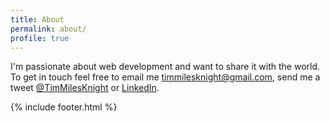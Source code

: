 ```yaml
---
title: About
permalink: about/
profile: true
---
```


I'm passionate about web development and want to share it with the world. To get in touch feel free to email me <a href="mailto:timmilesknight@gmail.com">timmilesknight@gmail.com</a>, send me a tweet <a href="https://twitter.com/TimMilesKnight">@TimMilesKnight</a> or <a target="blank_" href="http://www.linkedin.com/profile/view?id=346711298">LinkedIn</a>.

{% include footer.html %}